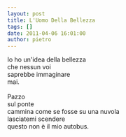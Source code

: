```yaml
---
layout: post
title: L'Uomo Della Bellezza
tags: []
date: 2011-04-06 16:01:00
author: pietro
---
```

<div dir="ltr" style="text-align: left">Io ho un'idea della bellezza<br/>che nessun voi<br/>saprebbe immaginare<br/>mai.<br/><br/>Pazzo<br/>sul ponte<br/>cammina come se fosse su una nuvola<br/>lasciatemi scendere<br/>questo non è il mio autobus.<br/>

